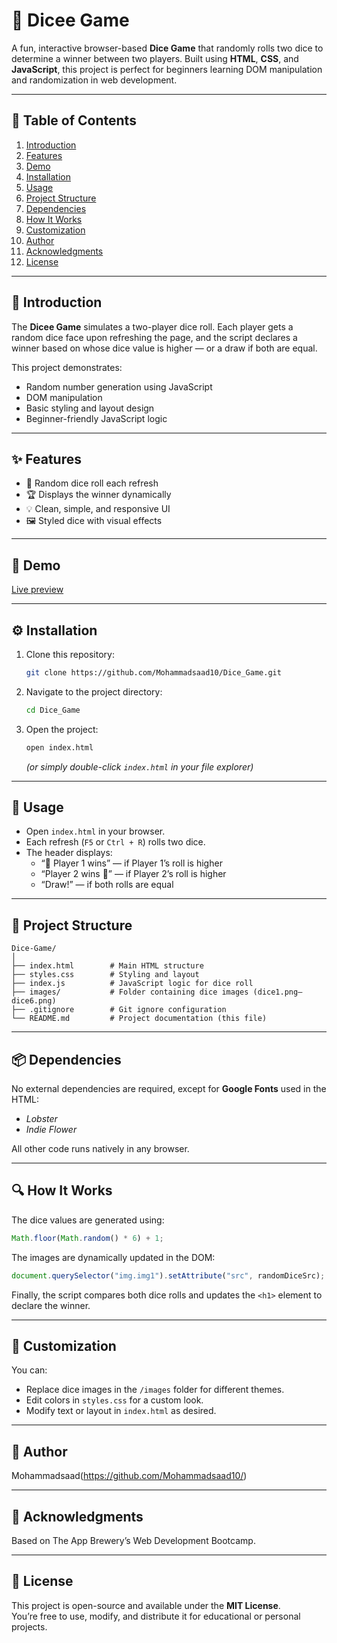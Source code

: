 # 🎲 Dicee Game

A fun, interactive browser-based **Dice Game** that randomly rolls two dice to determine a winner between two players. Built using **HTML**, **CSS**, and **JavaScript**, this project is perfect for beginners learning DOM manipulation and randomization in web development.

---

## 🧭 Table of Contents

1. [Introduction](#introduction)
2. [Features](#features)
3. [Demo](#demo)
4. [Installation](#installation)
5. [Usage](#usage)
6. [Project Structure](#project-structure)
7. [Dependencies](#dependencies)
8. [How It Works](#how-it-works)
9. [Customization](#customization)
10. [Author](#author)
11. [Acknowledgments](#acknowledgments)
12. [License](#license)


---

## 📖 Introduction

The **Dicee Game** simulates a two-player dice roll. Each player gets a random dice face upon refreshing the page, and the script declares a winner based on whose dice value is higher — or a draw if both are equal.

This project demonstrates:

- Random number generation using JavaScript
- DOM manipulation
- Basic styling and layout design
- Beginner-friendly JavaScript logic

---

## ✨ Features

- 🎲 Random dice roll each refresh
- 🏆 Displays the winner dynamically
- 💡 Clean, simple, and responsive UI
- 🖼️ Styled dice with visual effects

---

## 🧪 Demo

[Live preview](https://mohammadsaad10.github.io/Dice_Game/)

---

## ⚙️ Installation

1. Clone this repository:

   ```bash
   git clone https://github.com/Mohammadsaad10/Dice_Game.git
   ```

2. Navigate to the project directory:

   ```bash
   cd Dice_Game
   ```

3. Open the project:
   ```bash
   open index.html
   ```
   _(or simply double-click `index.html` in your file explorer)_

---

## 🚀 Usage

- Open `index.html` in your browser.
- Each refresh (`F5` or `Ctrl + R`) rolls two dice.
- The header displays:
  - “🚩 Player 1 wins” — if Player 1’s roll is higher
  - “Player 2 wins 🚩” — if Player 2’s roll is higher
  - “Draw!” — if both rolls are equal

---

## 📁 Project Structure

```
Dice-Game/
│
├── index.html        # Main HTML structure
├── styles.css        # Styling and layout
├── index.js          # JavaScript logic for dice roll
├── images/           # Folder containing dice images (dice1.png–dice6.png)
├── .gitignore        # Git ignore configuration
└── README.md         # Project documentation (this file)
```

---

## 📦 Dependencies

No external dependencies are required, except for **Google Fonts** used in the HTML:

- _Lobster_
- _Indie Flower_

All other code runs natively in any browser.

---

## 🔍 How It Works

The dice values are generated using:

```js
Math.floor(Math.random() * 6) + 1;
```

The images are dynamically updated in the DOM:

```js
document.querySelector("img.img1").setAttribute("src", randomDiceSrc);
```

Finally, the script compares both dice rolls and updates the `<h1>` element to declare the winner.

---

## 🧩 Customization

You can:

- Replace dice images in the `/images` folder for different themes.
- Edit colors in `styles.css` for a custom look.
- Modify text or layout in `index.html` as desired.

---

## 👤 Author

Mohammadsaad(https://github.com/Mohammadsaad10/)

---

## 🙏 Acknowledgments

Based on The App Brewery’s Web Development Bootcamp.

---

## 🪪 License

This project is open-source and available under the **MIT License**.  
You’re free to use, modify, and distribute it for educational or personal projects.
